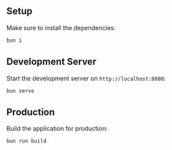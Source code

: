 ## Setup

Make sure to install the dependencies:

```bash
bun i
```

## Development Server

Start the development server on `http://localhost:8080`:

```bash
bun serve
```

## Production

Build the application for production:

```bash
bun run build
```

